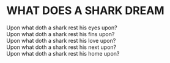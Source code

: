 <!DOCTYPE htlm>
<html lang="en">
  <meta charset="UTF-8">
  <meta http-equiv="X-UA-Compatible" content="IE-edge">
  <meta name="viewport" content="width=device-width, initial-scale=1.0">
  <link rel-"stylesheet" href="style.css">
  <title>Where Does a Shark Dream?</title>
</head>
<body>
    <div class="container">
      <h1>WHAT DOES A SHARK DREAM</h1>
      <p>Upon what doth a shark rest his eyes upon? <br>
         Upon what doth a shark rest his fins upon? <br>
         Upon what doth a shark rest his love upon? <br>
         Upon what doth a shark rest his next upon? <br>
         Upon what doth a shark rest his home upon?</p>
    </div>
</body>
</html>
